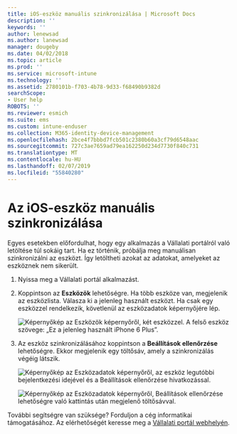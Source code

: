 ```yaml
---
title: iOS-eszköz manuális szinkronizálása | Microsoft Docs
description: ''
keywords: ''
author: lenewsad
ms.author: lanewsad
manager: dougeby
ms.date: 04/02/2018
ms.topic: article
ms.prod: ''
ms.service: microsoft-intune
ms.technology: ''
ms.assetid: 2780101b-f703-4b78-9d33-f68490b9382d
searchScope:
- User help
ROBOTS: ''
ms.reviewer: esmich
ms.suite: ems
ms.custom: intune-enduser
ms.collection: M365-identity-device-management
ms.openlocfilehash: 2bce4f7bbbd7fcb501c2380b60a3cf79d6548aac
ms.sourcegitcommit: 727c3ae7659ad79ea162250d234d7730f840c731
ms.translationtype: MT
ms.contentlocale: hu-HU
ms.lasthandoff: 02/07/2019
ms.locfileid: "55840280"
---
```

# <a name="sync-your-ios-device-manually"></a>Az iOS-eszköz manuális szinkronizálása

Egyes esetekben előfordulhat, hogy egy alkalmazás a Vállalati portálról való letöltése túl sokáig tart. Ha ez történik, próbálja meg manuálisan szinkronizálni az eszközt. Így letöltheti azokat az adatokat, amelyeket az eszköznek nem sikerült.

1. Nyissa meg a Vállalati portál alkalmazást.

2. Koppintson az **Eszközök** lehetőségre. Ha több eszköze van, megjelenik az eszközlista. Válasza ki a jelenleg használt eszközt. Ha csak egy eszközzel rendelkezik, követlenül az eszközadatok képernyőjére lép.

    ![Képernyőkép az Eszközök képernyőről, két eszközzel. A felső eszköz szövege: „Ez a jelenleg használt iPhone 6 Plus”.](/intune-user-help/media/ios_sync_1_CP_after_1804.png)

3. Az eszköz szinkronizálásához koppintson a **Beállítások ellenőrzése** lehetőségre. Ekkor megjelenik egy töltősáv, amely a szinkronizálás végéig látszik.

    ![Képernyőkép az Eszközadatok képernyőről, az eszköz legutóbbi bejelentkezési idejével és a Beállítások ellenőrzése hivatkozással.](/intune-user-help/media/ios_sync_2_CP_after_1804.png)  

   ![Képernyőkép az Eszközadatok képernyőről, Beállítások ellenőrzése lehetőségre való kattintás után megjelenő töltősávval.](/intune-user-help/media/ios_sync_3_CP-after_1804.png)

További segítségre van szüksége? Forduljon a cég informatikai támogatásához. Az elérhetőségét keresse meg a [Vállalati portál webhelyén](https://go.microsoft.com/fwlink/?linkid=2010980).

